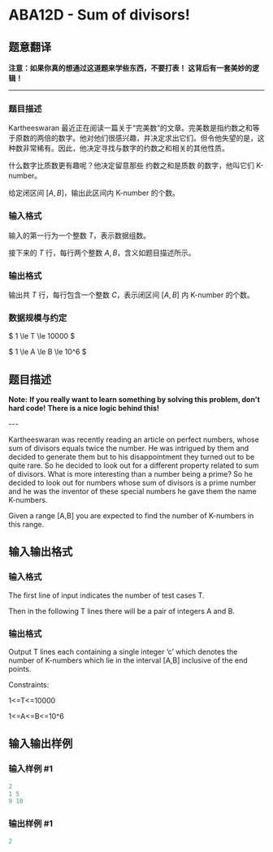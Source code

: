 # ABA12D - Sum of divisors!

## 题意翻译

**注意：如果你真的想通过这道题来学些东西，不要打表！ 这背后有一套美妙的逻辑！**

---

### 题目描述

Kartheeswaran 最近正在阅读一篇关于“完美数”的文章。完美数是指约数之和等于原数的两倍的数字。他对他们很感兴趣，并决定求出它们。但令他失望的是，这种数非常稀有。因此，他决定寻找与数字的约数之和相关的其他性质。

什么数字比质数更有趣呢？他决定留意那些 约数之和是质数 的数字，他叫它们 K-number。

给定闭区间 $[A, B]$，输出此区间内 K-number 的个数。

### 输入格式

输入的第一行为一个整数 $T$，表示数据组数。

接下来的 $T$ 行，每行两个整数 $A, B$，含义如题目描述所示。

### 输出格式

输出共 $T$ 行，每行包含一个整数 $C$，表示闭区间 $[A, B]$ 内 K-number 的个数。

### 数据规模与约定

$ 1 \le T \le 10000 $

$ 1 \le A \le B \le 10^6 $

## 题目描述

**Note:** **If you really want to learn something by solving this problem, don't hard code!** **There is a nice logic behind this!**

\---

Kartheeswaran was recently reading an article on perfect numbers, whose sum of divisors equals twice the number. He was intrigued by them and decided to generate them but to his disappointment they turned out to be quite rare. So he decided to look out for a different property related to sum of divisors. What is more interesting than a number being a prime? So he decided to look out for numbers whose sum of divisors is a prime number and he was the inventor of these special numbers he gave them the name K-numbers.

Given a range \[A,B\] you are expected to find the number of K-numbers in this range.

## 输入输出格式

### 输入格式

The first line of input indicates the number of test cases T.

Then in the following T lines there will be a pair of integers A and B.

### 输出格式

Output T lines each containing a single integer ‘c’ which denotes the number of K-numbers which lie in the interval \[A,B\] inclusive of the end points.

Constraints:

1<=T<=10000

1<=A<=B<=10^6

## 输入输出样例

### 输入样例 #1

```cpp
2
1 5
9 10
```


### 输出样例 #1

```cpp
2
```


